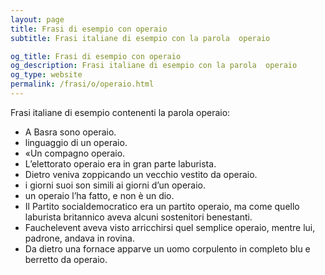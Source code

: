 ```yaml
---
layout: page
title: Frasi di esempio con operaio 
subtitle: Frasi italiane di esempio con la parola  operaio

og_title: Frasi di esempio con operaio 
og_description: Frasi italiane di esempio con la parola  operaio
og_type: website
permalink: /frasi/o/operaio.html
---
```


Frasi italiane di esempio contenenti la parola operaio:


- A Basra sono operaio.
- linguaggio di un operaio.
- «Un compagno operaio.
- L’elettorato operaio era in gran parte laburista.
- Dietro veniva zoppicando un vecchio vestito da operaio.
- i giorni suoi son simili ai giorni d’un operaio.
- un operaio l’ha fatto, e non è un dio.
- Il Partito socialdemocratico era un partito operaio, ma come quello laburista britannico aveva alcuni sostenitori benestanti.
- Fauchelevent aveva visto arricchirsi quel semplice operaio, mentre lui, padrone, andava in rovina.
- Da dietro una fornace apparve un uomo corpulento in completo blu e berretto da operaio.
